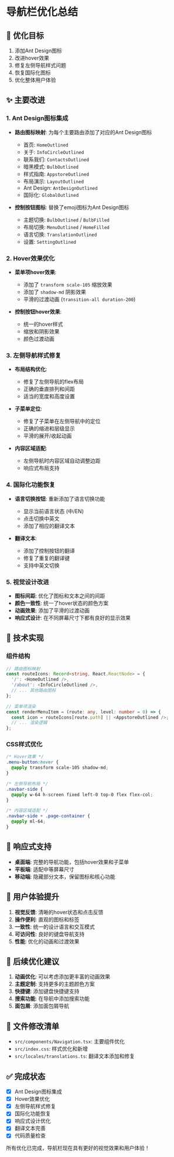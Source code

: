 # 导航栏优化总结

## 🎯 优化目标

1. 添加Ant Design图标
2. 改进hover效果
3. 修复左侧导航样式问题
4. 恢复国际化图标
5. 优化整体用户体验

## ✨ 主要改进

### 1. Ant Design图标集成

- **路由图标映射**: 为每个主要路由添加了对应的Ant Design图标
  - 首页: `HomeOutlined`
  - 关于: `InfoCircleOutlined`
  - 联系我们: `ContactsOutlined`
  - 暗黑模式: `BulbOutlined`
  - 样式指南: `AppstoreOutlined`
  - 布局演示: `LayoutOutlined`
  - Ant Design: `AntDesignOutlined`
  - 国际化: `GlobalOutlined`

- **控制按钮图标**: 替换了emoji图标为Ant Design图标
  - 主题切换: `BulbOutlined` / `BulbFilled`
  - 布局切换: `MenuOutlined` / `HomeFilled`
  - 语言切换: `TranslationOutlined`
  - 设置: `SettingOutlined`

### 2. Hover效果优化

- **菜单项hover效果**: 
  - 添加了 `transform scale-105` 缩放效果
  - 添加了 `shadow-md` 阴影效果
  - 平滑的过渡动画 (`transition-all duration-200`)

- **控制按钮hover效果**:
  - 统一的hover样式
  - 缩放和阴影效果
  - 颜色过渡动画

### 3. 左侧导航样式修复

- **布局结构优化**:
  - 修复了左侧导航的flex布局
  - 正确的垂直排列和间距
  - 适当的宽度和高度设置

- **子菜单定位**:
  - 修复了子菜单在左侧导航中的定位
  - 正确的缩进和层级显示
  - 平滑的展开/收起动画

- **内容区域适配**:
  - 左侧导航时内容区域自动调整边距
  - 响应式布局支持

### 4. 国际化功能恢复

- **语言切换按钮**: 重新添加了语言切换功能
  - 显示当前语言状态 (中/EN)
  - 点击切换中英文
  - 添加了相应的翻译文本

- **翻译文本**:
  - 添加了控制按钮的翻译
  - 修复了重复的翻译键
  - 支持中英文切换

### 5. 视觉设计改进

- **图标间距**: 优化了图标和文本之间的间距
- **颜色一致性**: 统一了hover状态的颜色方案
- **动画效果**: 添加了平滑的过渡动画
- **响应式设计**: 在不同屏幕尺寸下都有良好的显示效果

## 🔧 技术实现

### 组件结构

```typescript
// 路由图标映射
const routeIcons: Record<string, React.ReactNode> = {
  '/': <HomeOutlined />,
  '/about': <InfoCircleOutlined />,
  // ... 其他路由图标
};

// 菜单项渲染
const renderMenuItem = (route: any, level: number = 0) => {
  const icon = routeIcons[route.path] || <AppstoreOutlined />;
  // ... 渲染逻辑
};
```

### CSS样式优化

```css
/* Hover效果 */
.menu-button:hover {
  @apply transform scale-105 shadow-md;
}

/* 左侧导航布局 */
.navbar-side {
  @apply w-64 h-screen fixed left-0 top-0 flex flex-col;
}

/* 内容区域适配 */
.navbar-side + .page-container {
  @apply ml-64;
}
```

## 📱 响应式支持

- **桌面端**: 完整的导航功能，包括hover效果和子菜单
- **平板端**: 适配中等屏幕尺寸
- **移动端**: 隐藏部分文本，保留图标和核心功能

## 🎨 用户体验提升

1. **视觉反馈**: 清晰的hover状态和点击反馈
2. **操作便利**: 直观的图标和标签
3. **一致性**: 统一的设计语言和交互模式
4. **可访问性**: 良好的键盘导航支持
5. **性能**: 优化的动画和过渡效果

## 🔄 后续优化建议

1. **动画优化**: 可以考虑添加更丰富的动画效果
2. **主题定制**: 支持更多的主题颜色方案
3. **快捷键**: 添加键盘快捷键支持
4. **搜索功能**: 在导航中添加搜索功能
5. **面包屑**: 添加面包屑导航

## 📝 文件修改清单

- `src/components/Navigation.tsx`: 主要组件优化
- `src/index.css`: 样式优化和新增
- `src/locales/translations.ts`: 翻译文本添加和修复

## ✅ 完成状态

- [x] Ant Design图标集成
- [x] Hover效果优化
- [x] 左侧导航样式修复
- [x] 国际化功能恢复
- [x] 响应式设计优化
- [x] 翻译文本完善
- [x] 代码质量检查

所有优化已完成，导航栏现在具有更好的视觉效果和用户体验！
